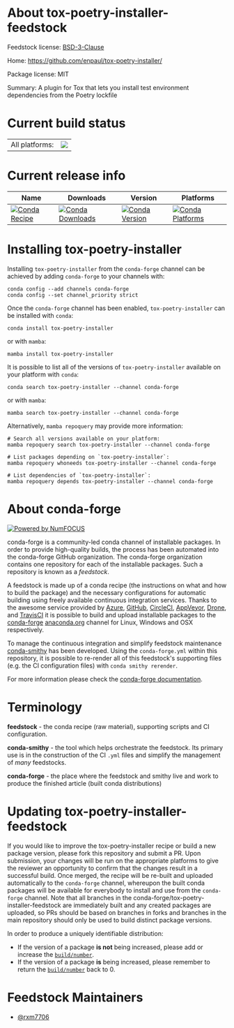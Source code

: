 About tox-poetry-installer-feedstock
====================================

Feedstock license: [BSD-3-Clause](https://github.com/conda-forge/tox-poetry-installer-feedstock/blob/main/LICENSE.txt)

Home: https://github.com/enpaul/tox-poetry-installer/

Package license: MIT

Summary: A plugin for Tox that lets you install test environment dependencies from the Poetry lockfile

Current build status
====================


<table><tr><td>All platforms:</td>
    <td>
      <a href="https://dev.azure.com/conda-forge/feedstock-builds/_build/latest?definitionId=18754&branchName=main">
        <img src="https://dev.azure.com/conda-forge/feedstock-builds/_apis/build/status/tox-poetry-installer-feedstock?branchName=main">
      </a>
    </td>
  </tr>
</table>

Current release info
====================

| Name | Downloads | Version | Platforms |
| --- | --- | --- | --- |
| [![Conda Recipe](https://img.shields.io/badge/recipe-tox--poetry--installer-green.svg)](https://anaconda.org/conda-forge/tox-poetry-installer) | [![Conda Downloads](https://img.shields.io/conda/dn/conda-forge/tox-poetry-installer.svg)](https://anaconda.org/conda-forge/tox-poetry-installer) | [![Conda Version](https://img.shields.io/conda/vn/conda-forge/tox-poetry-installer.svg)](https://anaconda.org/conda-forge/tox-poetry-installer) | [![Conda Platforms](https://img.shields.io/conda/pn/conda-forge/tox-poetry-installer.svg)](https://anaconda.org/conda-forge/tox-poetry-installer) |

Installing tox-poetry-installer
===============================

Installing `tox-poetry-installer` from the `conda-forge` channel can be achieved by adding `conda-forge` to your channels with:

```
conda config --add channels conda-forge
conda config --set channel_priority strict
```

Once the `conda-forge` channel has been enabled, `tox-poetry-installer` can be installed with `conda`:

```
conda install tox-poetry-installer
```

or with `mamba`:

```
mamba install tox-poetry-installer
```

It is possible to list all of the versions of `tox-poetry-installer` available on your platform with `conda`:

```
conda search tox-poetry-installer --channel conda-forge
```

or with `mamba`:

```
mamba search tox-poetry-installer --channel conda-forge
```

Alternatively, `mamba repoquery` may provide more information:

```
# Search all versions available on your platform:
mamba repoquery search tox-poetry-installer --channel conda-forge

# List packages depending on `tox-poetry-installer`:
mamba repoquery whoneeds tox-poetry-installer --channel conda-forge

# List dependencies of `tox-poetry-installer`:
mamba repoquery depends tox-poetry-installer --channel conda-forge
```


About conda-forge
=================

[![Powered by
NumFOCUS](https://img.shields.io/badge/powered%20by-NumFOCUS-orange.svg?style=flat&colorA=E1523D&colorB=007D8A)](https://numfocus.org)

conda-forge is a community-led conda channel of installable packages.
In order to provide high-quality builds, the process has been automated into the
conda-forge GitHub organization. The conda-forge organization contains one repository
for each of the installable packages. Such a repository is known as a *feedstock*.

A feedstock is made up of a conda recipe (the instructions on what and how to build
the package) and the necessary configurations for automatic building using freely
available continuous integration services. Thanks to the awesome service provided by
[Azure](https://azure.microsoft.com/en-us/services/devops/), [GitHub](https://github.com/),
[CircleCI](https://circleci.com/), [AppVeyor](https://www.appveyor.com/),
[Drone](https://cloud.drone.io/welcome), and [TravisCI](https://travis-ci.com/)
it is possible to build and upload installable packages to the
[conda-forge](https://anaconda.org/conda-forge) [anaconda.org](https://anaconda.org/)
channel for Linux, Windows and OSX respectively.

To manage the continuous integration and simplify feedstock maintenance
[conda-smithy](https://github.com/conda-forge/conda-smithy) has been developed.
Using the ``conda-forge.yml`` within this repository, it is possible to re-render all of
this feedstock's supporting files (e.g. the CI configuration files) with ``conda smithy rerender``.

For more information please check the [conda-forge documentation](https://conda-forge.org/docs/).

Terminology
===========

**feedstock** - the conda recipe (raw material), supporting scripts and CI configuration.

**conda-smithy** - the tool which helps orchestrate the feedstock.
                   Its primary use is in the construction of the CI ``.yml`` files
                   and simplify the management of *many* feedstocks.

**conda-forge** - the place where the feedstock and smithy live and work to
                  produce the finished article (built conda distributions)


Updating tox-poetry-installer-feedstock
=======================================

If you would like to improve the tox-poetry-installer recipe or build a new
package version, please fork this repository and submit a PR. Upon submission,
your changes will be run on the appropriate platforms to give the reviewer an
opportunity to confirm that the changes result in a successful build. Once
merged, the recipe will be re-built and uploaded automatically to the
`conda-forge` channel, whereupon the built conda packages will be available for
everybody to install and use from the `conda-forge` channel.
Note that all branches in the conda-forge/tox-poetry-installer-feedstock are
immediately built and any created packages are uploaded, so PRs should be based
on branches in forks and branches in the main repository should only be used to
build distinct package versions.

In order to produce a uniquely identifiable distribution:
 * If the version of a package **is not** being increased, please add or increase
   the [``build/number``](https://docs.conda.io/projects/conda-build/en/latest/resources/define-metadata.html#build-number-and-string).
 * If the version of a package **is** being increased, please remember to return
   the [``build/number``](https://docs.conda.io/projects/conda-build/en/latest/resources/define-metadata.html#build-number-and-string)
   back to 0.

Feedstock Maintainers
=====================

* [@rxm7706](https://github.com/rxm7706/)

